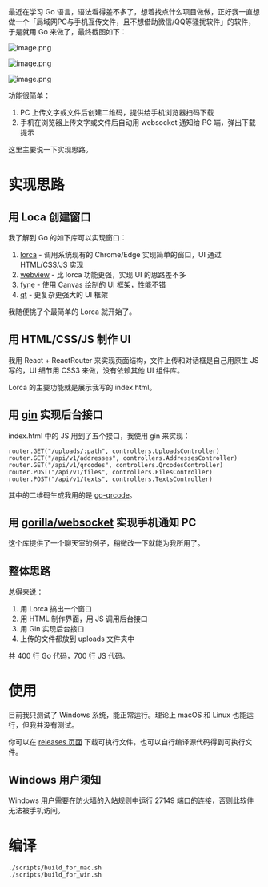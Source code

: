 最近在学习 Go 语言，语法看得差不多了，想着找点什么项目做做，正好我一直想做一个「局域网PC与手机互传文件，且不想借助微信/QQ等骚扰软件」的软件，于是就用 Go 来做了，最终截图如下：

![image.png](https://p9-juejin.byteimg.com/tos-cn-i-k3u1fbpfcp/5ec2a8750433465db9460456857996f5~tplv-k3u1fbpfcp-watermark.image?)

![image.png](https://p3-juejin.byteimg.com/tos-cn-i-k3u1fbpfcp/d24db9c27f164183b04ee4ffa98617db~tplv-k3u1fbpfcp-watermark.image?)

![image.png](https://p9-juejin.byteimg.com/tos-cn-i-k3u1fbpfcp/bbddd6a250004740901527cb3b5d10d7~tplv-k3u1fbpfcp-watermark.image?)

功能很简单：
1. PC 上传文字或文件后创建二维码，提供给手机浏览器扫码下载
2. 手机在浏览器上传文字或文件后自动用 websocket 通知给 PC 端，弹出下载提示

这里主要说一下实现思路。

# 实现思路

## 用 Loca 创建窗口

我了解到 Go 的如下库可以实现窗口：

1. [lorca](https://github.com/zserge/lorca) - 调用系统现有的 Chrome/Edge 实现简单的窗口，UI 通过 HTML/CSS/JS 实现
2. [webview](https://github.com/webview/webview) - 比 lorca 功能更强，实现 UI 的思路差不多
3. [fyne](https://github.com/fyne-io/fyne) - 使用 Canvas 绘制的 UI 框架，性能不错
4. [qt](https://github.com/therecipe/qt) - 更复杂更强大的 UI 框架

我随便挑了个最简单的 Lorca 就开始了。

## 用 HTML/CSS/JS 制作 UI 

我用 React + ReactRouter 来实现页面结构，文件上传和对话框是自己用原生 JS 写的，UI 细节用 CSS3 来做，没有依赖其他 UI 组件库。

Lorca 的主要功能就是展示我写的 index.html。

## 用 [gin](https://github.com/gin-gonic/gin) 实现后台接口

index.html 中的 JS 用到了五个接口，我使用 gin 来实现：

```
router.GET("/uploads/:path", controllers.UploadsController)              
router.GET("/api/v1/addresses", controllers.AddressesController) 
router.GET("/api/v1/qrcodes", controllers.QrcodesController)   
router.POST("/api/v1/files", controllers.FilesController)      
router.POST("/api/v1/texts", controllers.TextsController)
```

其中的二维码生成我用的是 [go-qrcode](https://github.com/skip2/go-qrcode)。

## 用 [gorilla/websocket](https://github.com/gorilla/websocket) 实现手机通知 PC

这个库提供了一个聊天室的例子，稍微改一下就能为我所用了。

## 整体思路

总得来说：

1. 用 Lorca 搞出一个窗口
2. 用 HTML 制作界面，用 JS 调用后台接口
3. 用 Gin 实现后台接口
4. 上传的文件都放到 uploads 文件夹中

共 400 行 Go 代码，700 行 JS 代码。

# 使用

目前我只测试了 Windows 系统，能正常运行。理论上 macOS 和 Linux 也能运行，但我并没有测试。

你可以在 [releases 页面](https://github.com/FrankFang/synk/releases) 下载可执行文件，也可以自行编译源代码得到可执行文件。

## Windows 用户须知

Windows 用户需要在防火墙的入站规则中运行 27149 端口的连接，否则此软件无法被手机访问。

# 编译

```
./scripts/build_for_mac.sh
./scripts/build_for_win.sh
```

